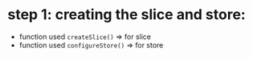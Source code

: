 # step 1: creating the slice and store:

- function used `createSlice()` => for slice
- function used `configureStore()` => for store
